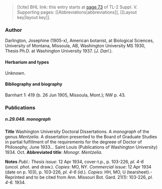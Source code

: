 > [!cite] BHL link: this entry starts at [page 73](https://www.biodiversitylibrary.org/item/103833#page/85/mode/1up) of TL-2 Suppl. V.
> Supporting pages: [[Abbreviations|abbreviations]], [[Layout key|layout key]].

### Author

Darlington, Josephine (1905-x), American botanist, at Biological Sciences, University of Montana, Missoula, AB, Washington University MS 1930, Thesis Ph.D. at Washington University 1937. (*J. Darl.*).

#### Herbarium and types

Unknown.

#### Bibliography and biography

Barnhart 1: 419 (b. 26 Jun 1905, Missoula, Mont.); NW p. 43.

### Publications

##### n.29.048. monograph

**Title**
Washington University Doctoral Dissertations. A *monograph* of the genus *Mentzelia*. A dissertation presented to the Board of Graduate Studies in partial fulfillment of the requirements for the degreee of Doctor of Philosophy, June 1933... Saint Louis (Publications of Washington University) 1934. Oct.
**Abbreviated title**: *Monogr. Mentzelia*.

**Notes**
*Publ*.: *Thesis issue*: 12 Apr 1934, cover-t.p., p. 103-226, *pl. 4-6* (uncol. phot. and draw.).
*Copies*: MO, NY.
*Commercial issue*: 12 Apr 1934 (date on p. 103), p. 103-226, *pl. 4-6* (id.). *Copies*: HH, MO, U (tearsheet).- Reprinted and to be cited from Ann. Missouri Bot. Gard. 21(1): 103-226, *pl. 4-6.* 1934.

